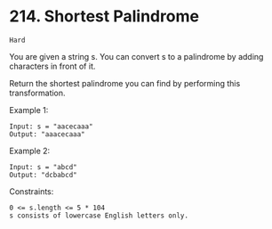 # 214. Shortest Palindrome

`Hard`

You are given a string s. You can convert s to a palindrome by adding characters in front of it.

Return the shortest palindrome you can find by performing this transformation.

Example 1:

```note
Input: s = "aacecaaa"
Output: "aaacecaaa"
```

Example 2:

```note
Input: s = "abcd"
Output: "dcbabcd"
```

Constraints:

```note
0 <= s.length <= 5 * 104
s consists of lowercase English letters only.
```
